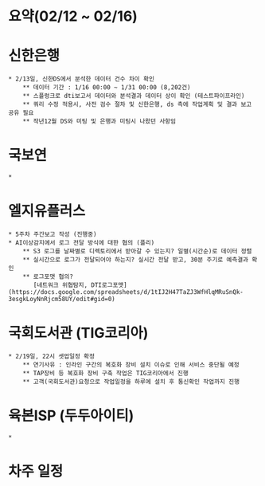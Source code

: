 # 요약(02/12 ~ 02/16)

# 신한은행
    * 2/13일, 신한DS에서 분석한 데이터 건수 차이 확인
        ** 데이터 기간 : 1/16 00:00 ~ 1/31 00:00 (8,202건)
        ** 스플렁크로 dti보고서 데이터와 분석결과 데이터 상이 확인 (테스트파이프라인)
        ** 쿼리 수정 적용시, 사전 검수 절차 및 신한은행, ds 측에 작업계획 및 결과 보고 공유 필요
        ** 작년12월 DS와 미팅 및 은행과 미팅시 나왔던 사항임

# 국보연
    * 

# 엘지유플러스
    * 5주차 주간보고 작성 (진행중)
    * AI이상감지에서 로그 전달 방식에 대한 협의 (플리)
        ** S3 로그를 날짜별로 디렉토리에서 받아갈 수 있는지? 일별(시간순)로 데이터 정렬
        ** 실시간으로 로그가 전달되어야 하는지? 실시간 전달 받고, 30분 주기로 예측결과 확인
        ** 로그포맷 협의?
           [네트워크 위협탐지, DTI로그포맷] (https://docs.google.com/spreadsheets/d/1tIJ2H47TaZJ3WfHlqMRuSnQk-3esgkLoyNnRjcm58UY/edit#gid=0)

# 국회도서관 (TIG코리아)
    * 2/19일, 22시 셋업일정 확정
        ** 연기사유 : 인라인 구간의 복호화 장비 설치 이슈로 인해 서비스 중단될 예정 
        ** TAP장비 등 복호화 장비 구축 작업은 TIG코리아에서 진행
        ** 고객(국회도서관)요청으로 작업일정을 하루에 설치 후 통신확인 작업까지 진행

# 육본ISP (두두아이티)
    * 


# 차주 일정
